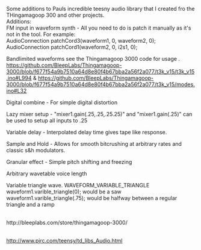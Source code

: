 Some additions to Pauls incredible teesny audio library that I created fro the THingamagoop 300 and other projects. 
<br>
Additions:<br>
FM input in waveform synth - All you need to do is patch it manually as it's not in the tool. For example:<br>
AudioConnection          patchCord3(waveform1, 0, waveform2, 0);<br>
AudioConnection          patchCord1(waveform2, 0, i2s1, 0);<br>

Bandlimited waveforms see the Thingamagoop 3000 code for usage . https://github.com/BleepLabs/Thingamagoop-3000/blob/f677f54a9b7510a64d8e80f4b67bba2a56f2a077/t3k_v15/t3k_v15.ino#L994 & https://github.com/BleepLabs/Thingamagoop-3000/blob/f677f54a9b7510a64d8e80f4b67bba2a56f2a077/t3k_v15/modes.ino#L32<br>

Digital combine - For simple digital distortion<br>

Lazy mixer setup -  "mixer1.gain(.25,.25,.25.25)" and "mixer1.gain(.25)" can be used to setup all inputs to .25

Variable delay - Interpolated delay time gives tape like response. <br>

Sample and Hold - Allows for smooth bitcrushing at arbitrary rates and classic s&h modulators.<br>

Granular effect - Simple pitch shifting  and freezing<br>

Arbitrary wavetable voice length<br>

Variable triangle wave. WAVEFORM_VARIABLE_TRIANGLE <br>
waveform1.varible_triangle(0); would be a saw<br>
waveform1.varible_triangle(.75); would be halfway between a regular triangle and a ramp<br>

<br>
http://bleeplabs.com/store/thingamagoop-3000/
<br><br>

http://www.pjrc.com/teensy/td_libs_Audio.html



